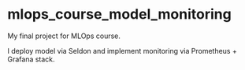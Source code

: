 # mlops_course_model_monitoring
My final project for MLOps course.


I deploy model via Seldon and implement monitoring via Prometheus + Grafana stack.
